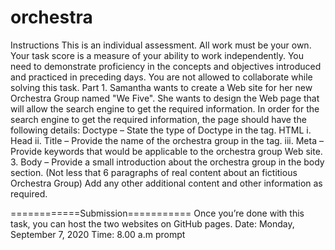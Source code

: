 # orchestra
Instructions
This is an individual assessment. All work must be your own. Your task score is a measure of your ability to work independently. You need to demonstrate proficiency in the concepts and objectives introduced and practiced in preceding days.
You are not allowed to collaborate while solving this task.
Part 1. 
Samantha wants to create a Web site for her new Orchestra Group named "We Five".
She wants to design the Web page that will allow the search engine to get the required
information.
In order for the search engine to get the required information, the page
should have the following details:
Doctype – State the type of Doctype in the tag.
HTML
       i. Head
       ii. Title – Provide the name of the orchestra group in the tag.
       iii. Meta – Provide keywords that would be applicable to the orchestra group
Web site.
 3. Body – Provide a small introduction about the orchestra group in the body
 section. (Not less that 6 paragraphs of real content about an fictitious Orchestra Group)
Add any other additional content and other information as required.

============Submission===========
Once you’re done with this task, you can host the two websites on GitHub pages.
Date: Monday, September 7, 2020
Time: 8.00 a.m prompt
